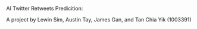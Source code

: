 AI Twitter Retweets Predicition:

A project by Lewin Sim, Austin Tay, James Gan, and Tan Chia Yik (1003391)

